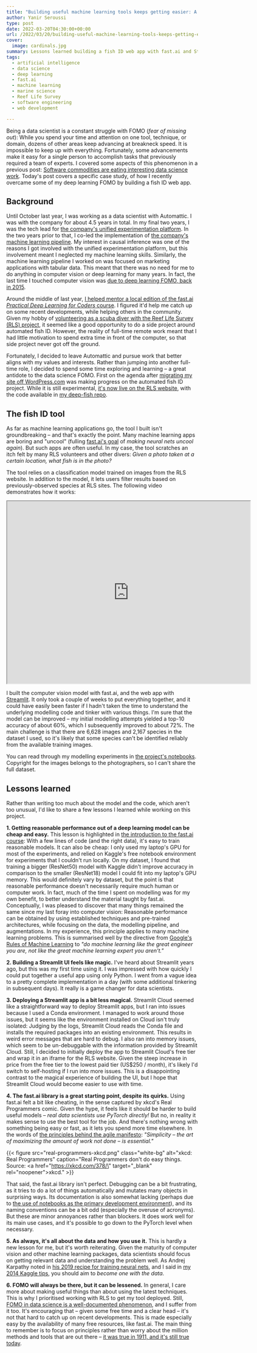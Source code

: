 ```yaml
---
title: "Building useful machine learning tools keeps getting easier: A fish ID case study"
author: Yanir Seroussi
type: post
date: 2022-03-20T04:30:00+00:00
url: /2022/03/20/building-useful-machine-learning-tools-keeps-getting-easier-a-fish-id-case-study/
cover:
  image: cardinals.jpg
summary: Lessons learned building a fish ID web app with fast.ai and Streamlit, in an attempt to reduce my fear of missing out on the latest deep learning developments.
tags:
  - artificial intelligence
  - data science
  - deep learning
  - fast.ai
  - machine learning
  - marine science
  - Reef Life Survey
  - software engineering
  - web development

---
```


Being a data scientist is a constant struggle with FOMO (_fear of missing out_): While you spend your time and attention on one tool, technique, or domain, dozens of other areas keep advancing at breakneck speed. It is impossible to keep up with everything. Fortunately, some advancements make it easy for a single person to accomplish tasks that previously required a team of experts. I covered some aspects of this phenomenon in a previous post: [Software commodities are eating interesting data science work](https://yanirseroussi.com/2020/01/11/software-commodities-are-eating-interesting-data-science-work/). Today's post covers a specific case study, of how I recently overcame some of my deep learning FOMO by building a fish ID web app.

## Background

Until October last year, I was working as a data scientist with Automattic. I was with the company for about 4.5 years in total. In my final two years, I was the tech lead for [the company's unified experimentation platform](https://data.blog/2021/04/14/architecting-explat-automattics-new-experimentation-platform/). In the two years prior to that, I co-led the implementation of [the company's machine learning pipeline](https://data.blog/2018/11/15/introducing-pipe-the-automattic-machine-learning-pipeline/). My interest in causal inference was one of the reasons I got involved with the unified experimentation platform, but this involvement meant I neglected my machine learning skills. Similarly, the machine learning pipeline I worked on was focused on marketing applications with tabular data. This meant that there was no need for me to do anything in computer vision or deep learning for many years. In fact, the last time I touched computer vision was [due to deep learning FOMO, back in 2015](https://yanirseroussi.com/2015/06/06/hopping-on-the-deep-learning-bandwagon/).

Around the middle of last year, [I helped mentor a local edition of the fast.ai _Practical Deep Learning for Coders_ course](https://yanirseroussi.com/2021/11/22/use-your-human-brain-to-avoid-artificial-intelligence-disasters/). I figured it'd help me catch up on some recent developments, while helping others in the community. Given my hobby of [volunteering as a scuba diver with the Reef Life Survey (RLS) project](https://yanirseroussi.com/2016/01/24/the-joys-of-offline-data-collection/), it seemed like a good opportunity to do a side project around automated fish ID. However, the reality of full-time remote work meant that I had little motivation to spend extra time in front of the computer, so that side project never got off the ground.

Fortunately, I decided to leave Automattic and pursue work that better aligns with my values and interests. Rather than jumping into another full-time role, I decided to spend some time exploring and learning &ndash; a great antidote to the data science FOMO. First on the agenda after [migrating my site off WordPress.com](https://yanirseroussi.com/2021/11/10/migrating-from-wordpress-com-to-hugo-on-github-cloudflare/) was making progress on the automated fish ID project. While it is still experimental, [it's now live on the RLS website](https://reeflifesurvey.com/fish-id/), with the code available in [my deep-fish repo](https://github.com/yanirs/deep-fish).

## The fish ID tool

As far as machine learning applications go, the tool I built isn't groundbreaking &ndash; and that's exactly the point. Many machine learning apps are boring and "uncool" (fulling [fast.ai's goal](https://www.fast.ai/about/#slogan) of _making neural nets uncool again_). But such apps are often useful. In my case, the tool scratches an itch felt by many RLS volunteers and other divers: _Given a photo taken at a certain location, what fish is in the photo?_

The tool relies on a classification model trained on images from the RLS website. In addition to the model, it lets users filter results based on previously-observed species at RLS sites. The following video demonstrates how it works:

<p style="text-align:center;">
  <iframe src="https://drive.google.com/file/d/1hpfRY26ZQXHzhYpAIP-3ShsqpuCSXfth/preview" width="640" height="480" allow="autoplay"></iframe>
</p>

I built the computer vision model with fast.ai, and the web app with [Streamlit](https://streamlit.io/). It only took a couple of weeks to put everything together, and it could have easily been faster if I hadn't taken the time to understand the underlying modelling code and tinker with various things. I'm sure that the model can be improved &ndash; my initial modelling attempts yielded a top-10 accuracy of about 60%, which I subsequently improved to about 72%. The main challenge is that there are 6,628 images and 2,167 species in the dataset I used, so it's likely that some species can't be identified reliably from the available training images.

You can read through my modelling experiments in [the project's notebooks](https://github.com/yanirs/deep-fish/tree/master/notebooks). Copyright for the images belongs to the photographers, so I can't share the full dataset.

## Lessons learned

Rather than writing too much about the model and the code, which aren't too unusual, I'd like to share a few lessons I learned while working on this project.

**1. Getting reasonable performance out of a deep learning model can be cheap and easy.** This lesson is highlighted in [the introduction to the fast.ai course](https://course.fast.ai/): With a few lines of code (and the right data), it's easy to train reasonable models. It can also be cheap: I only used my laptop's GPU for most of the experiments, and relied on Kaggle's free notebook environment for experiments that I couldn't run locally. On my dataset, I found that training a bigger (ResNet50) model with Kaggle didn't improve accuracy in comparison to the smaller (ResNet18) model I could fit into my laptop's GPU memory. This would definitely vary by dataset, but the point is that reasonable performance doesn't necessarily require much human or computer work. In fact, much of the time I spent on modelling was for my own benefit, to better understand the material taught by fast.ai. Conceptually, I was pleased to discover that many things remained the same since my last foray into computer vision: Reasonable performance can be obtained by using established techniques and pre-trained architectures, while focusing on the data, the modelling pipeline, and augmentations. In my experience, this principle applies to many machine learning problems. This is summarised well by the directive from [Google's Rules of Machine Learning](https://developers.google.com/machine-learning/guides/rules-of-ml/) to _"do machine learning like the great engineer you are, not like the great machine learning expert you aren't."_

**2. Building a Streamlit UI feels like magic.** I've heard about Streamlit years ago, but this was my first time using it. I was impressed with how quickly I could put together a useful app using only Python. I went from a vague idea to a pretty complete implementation in a day (with some additional tinkering in subsequent days). It really is a game changer for data scientists.

**3. Deploying a Streamlit app is a bit less magical.** Streamlit Cloud seemed like a straightforward way to deploy Streamlit apps, but I ran into issues because I used a Conda environment. I managed to work around those issues, but it seems like the environment installed on Cloud isn't truly isolated: Judging by the logs, Streamlit Cloud reads the Conda file and installs the required packages into an existing environment. This results in weird error messages that are hard to debug. I also ran into memory issues, which seem to be un-debuggable with the information provided by Streamlit Cloud. Still, I decided to initially deploy the app to Streamlit Cloud's free tier and wrap it in an iframe for the RLS website. Given the steep increase in price from the free tier to the lowest paid tier (US$250 / month), it's likely I'd switch to self-hosting if I run into more issues. This is a disappointing contrast to the magical experience of building the UI, but I hope that Streamlit Cloud would become easier to use with time.

**4. The fast.ai library is a great starting point, despite its quirks.** Using fast.ai felt a bit like cheating, in the sense captured by xkcd's Real Programmers comic. Given the hype, it feels like it should be harder to build useful models &ndash; _real data scientists use PyTorch directly!_ But no, in reality it makes sense to use the best tool for the job. And there's nothing wrong with something being easy or fast, as it lets you spend more time elsewhere. In the words of [the principles behind the agile manifesto](https://agilemanifesto.org/principles.html): _"Simplicity &ndash; the art of maximizing the amount of work not done &ndash; is essential."_

{{< figure src="real-programmers-xkcd.png" class="white-bg" alt="xkcd: Real Programmers" caption="Real Programmers don't do easy things. Source: <a href=\"https://xkcd.com/378/\" target=\"_blank\" rel=\"noopener\">xkcd</a>." >}}

That said, the fast.ai library isn't perfect. Debugging can be a bit frustrating, as it tries to do a lot of things automatically and mutates many objects in surprising ways. Its documentation is also somewhat lacking (perhaps due to [the use of notebooks as the primary development environment](https://www.fast.ai/2019/12/02/nbdev/)), and its naming conventions can be a bit odd (especially the overuse of acronyms). But these are minor annoyances rather than blockers. It does work well for its main use cases, and it's possible to go down to the PyTorch level when necessary.

**5. As always, it's all about the data and how you use it.** This is hardly a new lesson for me, but it's worth reiterating. Given the maturity of computer vision and other machine learning packages, data scientists should focus on getting relevant data and understanding the problem well. As Andrej Karpathy noted in [his 2019 recipe for training neural nets](https://karpathy.github.io/2019/04/25/recipe/), and I said in [my 2014 Kaggle tips](https://yanirseroussi.com/2014/08/24/how-to-almost-win-kaggle-competitions/), you should aim to _become one with the data_.

**6. FOMO will always be there, but it can be lessened.** In general, I care more about making useful things than about using the latest techniques. This is why I prioritised working with RLS to get my tool deployed. Still, [FOMO in data science is a well-documented phenomenon](https://www.oreilly.com/library/view/the-care-and/9781492053972/ch04.html), and I suffer from it too. It's encouraging that &ndash; given some free time and a clear head &ndash; it's not that hard to catch up on recent developments. This is made especially easy by the availability of many free resources, like fast.ai. The main thing to remember is to focus on principles rather than worry about the million methods and tools that are out there &ndash; [it was true in 1911, and it's still true today](https://yanirseroussi.com/faq/#tool-recommendation).


